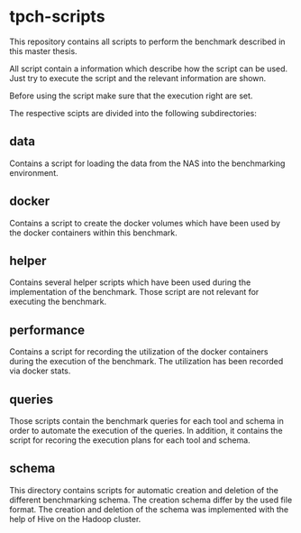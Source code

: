# tpch-scripts
This repository contains all scripts to perform the benchmark described in this master thesis.

All script contain a information which describe how the script can be used. Just try to execute the script and the relevant information are shown.

Before using the script make sure that the execution right are set. 

The respective scipts are divided into the following subdirectories:

## data
Contains a script for loading the data from the NAS into the benchmarking environment. 

## docker 
Contains a script to create the docker volumes which have been used by the docker containers within this benchmark.

## helper
Contains several helper scripts which have been used during the implementation of the benchmark. Those script are not relevant for executing the benchmark. 

## performance
Contains a script for recording the utilization of the docker containers during the execution of the benchmark. The utilization has been recorded via docker stats.

## queries
Those scripts contain the benchmark queries for each tool and schema in order to automate the execution of the queries. In addition, it contains the script for recoring the execution plans for each tool and schema.

## schema
This directory contains scripts for automatic creation and deletion of the different benchmarking schema. The creation schema differ by the used file format. The creation and deletion of the schema was implemented with the help of Hive on the Hadoop cluster.






